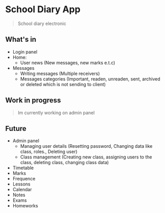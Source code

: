 # School Diary App
> School diary electronic

## What's in
- Login panel
- Home:
  - User news (New messages, new marks e.t.c)
- Messages
  - Writing messages (Multiple receivers)
  - Messages categories (Important, readen, unreaden, sent, archived or deleted which is not sending to client)

## Work in progress
> Im currently working on admin panel

## Future
- Admin panel
  - Managing user details (Resetting password, Changing data like class, roles., Deleting user)
  - Class management (Creating new class, assigning users to the class, deleting class, changing class data)
- Timetable
- Marks
- Frequence
- Lessons
- Calendar
- Notes
- Exams
- Homeworks
